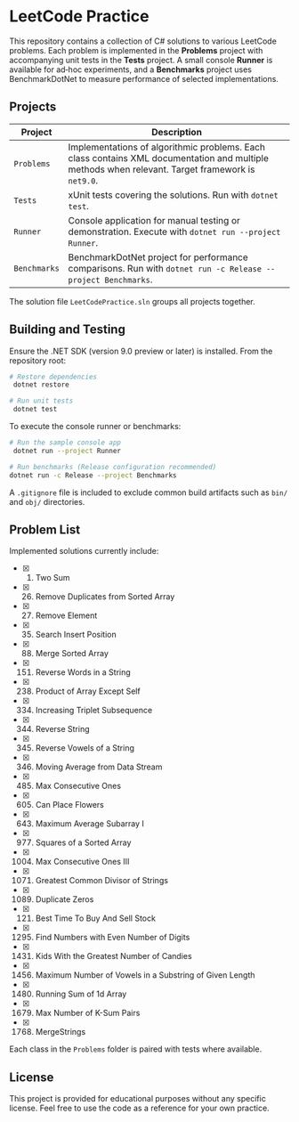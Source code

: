 # LeetCode Practice

This repository contains a collection of C# solutions to various LeetCode problems. Each problem is implemented in the **Problems** project with accompanying unit tests in the **Tests** project. A small console **Runner** is available for ad‑hoc experiments, and a **Benchmarks** project uses BenchmarkDotNet to measure performance of selected implementations.

## Projects

| Project    | Description |
|------------|-------------|
| `Problems` | Implementations of algorithmic problems. Each class contains XML documentation and multiple methods when relevant. Target framework is `net9.0`. |
| `Tests`    | xUnit tests covering the solutions. Run with `dotnet test`. |
| `Runner`   | Console application for manual testing or demonstration. Execute with `dotnet run --project Runner`. |
| `Benchmarks` | BenchmarkDotNet project for performance comparisons. Run with `dotnet run -c Release --project Benchmarks`. |

The solution file `LeetCodePractice.sln` groups all projects together.

## Building and Testing

Ensure the .NET SDK (version 9.0 preview or later) is installed. From the repository root:

```bash
# Restore dependencies
 dotnet restore

# Run unit tests
 dotnet test
```

To execute the console runner or benchmarks:

```bash
# Run the sample console app
 dotnet run --project Runner

# Run benchmarks (Release configuration recommended)
dotnet run -c Release --project Benchmarks
```

A `.gitignore` file is included to exclude common build artifacts such as `bin/`
and `obj/` directories.

## Problem List

Implemented solutions currently include:

<!-- The list below is generated from the filenames in the `Problems` folder. -->
- [x] 0001. Two Sum
- [x] 0026. Remove Duplicates from Sorted Array
- [x] 0027. Remove Element
- [x] 0035. Search Insert Position
- [x] 0088. Merge Sorted Array
- [x] 0151. Reverse Words in a String
- [x] 0238. Product of Array Except Self
- [x] 0334. Increasing Triplet Subsequence
- [x] 0344. Reverse String
- [x] 0345. Reverse Vowels of a String
- [x] 0346. Moving Average from Data Stream
- [x] 0485. Max Consecutive Ones
- [x] 0605. Can Place Flowers
- [x] 0643. Maximum Average Subarray I
- [x] 0977. Squares of a Sorted Array
- [x] 1004. Max Consecutive Ones III
- [x] 1071. Greatest Common Divisor of Strings
- [x] 1089. Duplicate Zeros
- [x] 121. Best Time To Buy And Sell Stock
- [x] 1295. Find Numbers with Even Number of Digits
- [x] 1431. Kids With the Greatest Number of Candies
- [x] 1456. Maximum Number of Vowels in a Substring of Given Length
- [x] 1480. Running Sum of 1d Array
- [x] 1679. Max Number of K-Sum Pairs
- [x] 1768. MergeStrings

Each class in the `Problems` folder is paired with tests where available.

## License

This project is provided for educational purposes without any specific license. Feel free to use the code as a reference for your own practice.
